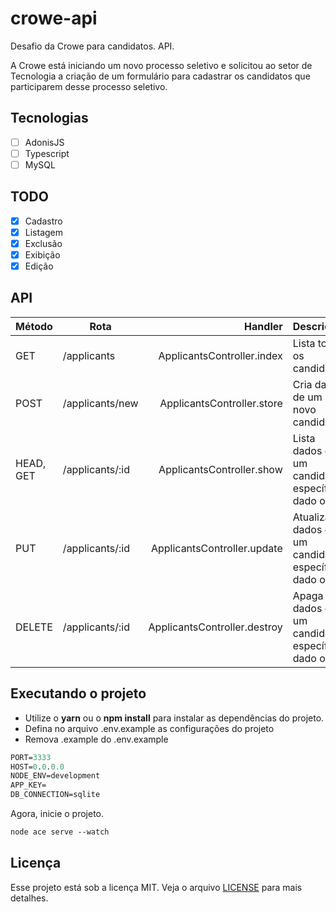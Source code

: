 # crowe-api
Desafio da Crowe para candidatos. API.

A Crowe está iniciando um novo processo seletivo e solicitou ao setor de Tecnologia a criação de um formulário para cadastrar os candidatos que participarem desse processo seletivo.

## Tecnologias
- [ ] AdonisJS
- [ ] Typescript
- [ ] MySQL

## TODO
- [x] Cadastro
- [x] Listagem
- [x] Exclusão
- [x] Exibição
- [x] Edição

## API
| Método | Rota | Handler | Descrição |
|--------|------|---------:|:-----------|
|  GET  | /applicants | ApplicantsController.index | Lista todos os candidatos |
|  POST  | /applicants/new | ApplicantsController.store | Cria dados de um novo candidato |
|  HEAD, GET | /applicants/:id | ApplicantsController.show | Lista dados de um candidato específico, dado o ID |
|  PUT  | /applicants/:id | ApplicantsController.update | Atualiza dados de um candidato específico, dado o ID |
|  DELETE  | /applicants/:id | ApplicantsController.destroy | Apaga dados de um candidato específico, dado o ID |

## Executando o projeto
- Utilize o **yarn** ou o **npm install** para instalar as dependências do projeto.
- Defina no arquivo .env.example as configurações do projeto
- Remova .example do .env.example

```cl
PORT=3333
HOST=0.0.0.0
NODE_ENV=development
APP_KEY=
DB_CONNECTION=sqlite
```

Agora, inicie o projeto.
```cl
node ace serve --watch
```

## Licença
Esse projeto está sob a licença MIT. Veja o arquivo [LICENSE](LICENSE) para mais detalhes.